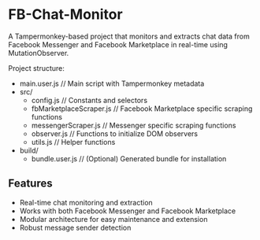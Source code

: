 # FB-Chat-Monitor

A Tampermonkey-based project that monitors and extracts chat data from Facebook Messenger and Facebook Marketplace in real-time using MutationObserver.

Project structure:
- main.user.js         // Main script with Tampermonkey metadata
- src/
   - config.js         // Constants and selectors
   - fbMarketplaceScraper.js // Facebook Marketplace specific scraping functions
   - messengerScraper.js // Messenger specific scraping functions  
   - observer.js       // Functions to initialize DOM observers
   - utils.js          // Helper functions
- build/
   - bundle.user.js    // (Optional) Generated bundle for installation

## Features
- Real-time chat monitoring and extraction
- Works with both Facebook Messenger and Facebook Marketplace
- Modular architecture for easy maintenance and extension
- Robust message sender detection
